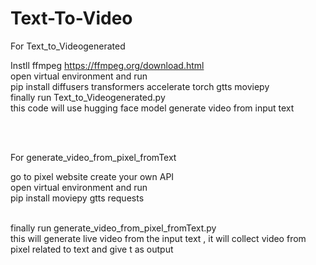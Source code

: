 # Text-To-Video

For Text_to_Videogenerated <br>

Instll ffmpeg  https://ffmpeg.org/download.html <br>
open virtual environment and run <br>
pip install diffusers transformers accelerate torch gtts moviepy
<br>
finally run Text_to_Videogenerated.py
<br>
this code will use hugging face model generate video from input text

<br><br>

For generate_video_from_pixel_fromText <br>

go to pixel website create your own API <br>
open virtual environment and run <br>
pip install moviepy gtts requests

<br>
finally run generate_video_from_pixel_fromText.py
<br>
this will generate live video from the input text , it will collect video from pixel related to text and give t as output


